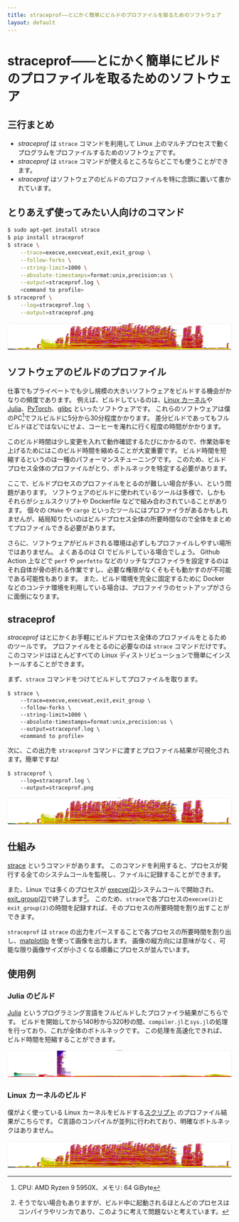 ```yaml
---
title: straceprof——とにかく簡単にビルドのプロファイルを取るためのソフトウェア
layout: default
---
```


# straceprof——とにかく簡単にビルドのプロファイルを取るためのソフトウェア

## 三行まとめ
- _straceprof_ は `strace` コマンドを利用して Linux 上のマルチプロセスで動くプログラムをプロファイルするためのソフトウェアです。
- _straceprof_ は `strace` コマンドが使えるところならどこでも使うことができます。
- _straceprof_ はソフトウェアのビルドのプロファイルを特に念頭に置いて書かれています。

## とりあえず使ってみたい人向けのコマンド

```bash
$ sudo apt-get install strace
$ pip install straceprof
$ strace \
    --trace=execve,execveat,exit,exit_group \
    --follow-forks \
    --string-limit=1000 \
    --absolute-timestamps=format:unix,precision:us \
    --output=straceprof.log \
    <command to profile>
$ straceprof \
    --log=straceprof.log \
    --output=straceprof.png
```

<img src="./linux_build.png">

<!-- 動機 -->
## ソフトウェアのビルドのプロファイル

仕事でもプライベートでも少し規模の大きいソフトウェアをビルドする機会がかなりの頻度であります。
例えば、ビルドしているのは、[Linux カーネル](https://github.com/torvalds/linux)や [Julia](https://github.com/JuliaLang/julia)、[PyTorch](https://github.com/pytorch/pytorch)、[glibc](https://sourceware.org/glibc/) といったソフトウェアです。
これらのソフトウェアは僕のPC[^mypc]でフルビルドに5分から30分程度かかります。
差分ビルドであってもフルビルドほどではないにせよ、コーヒーを淹れに行く程度の時間がかかります。

[^mypc]: CPU: AMD Ryzen 9 5950X、メモリ: 64 GiByte

このビルド時間は少し変更を入れて動作確認するたびにかかるので、作業効率を上げるためにはこのビルド時間を縮めることが大変重要です。
ビルド時間を短縮するというのは一種のパフォーマンスチューニングです。
このため、ビルドプロセス全体のプロファイルがとり、ボトルネックを特定する必要があります。

ここで、ビルドプロセスのプロファイルをとるのが難しい場合が多い、という問題があります。
ソフトウェアのビルドに使われているツールは多様で、しかもそれらがシェルスクリプトや Dockerfile などで組み合わされていることがあります。
個々の `CMake` や `cargo` といったツールにはプロファイラがあるかもしれませんが、結局知りたいのはビルドプロセス全体の所要時間なので全体をまとめてプロファイルできる必要があります。

さらに、ソフトウェアがビルドされる環境は必ずしもプロファイルしやすい場所ではありません。
よくあるのは CI でビルドしている場合でしょう。
Github Action 上などで `perf` や `perfetto` などのリッチなプロファイラを設定するのはそれ自体が骨の折れる作業ですし、必要な権限がなくそもそも動かすのが不可能である可能性もあります。
また、ビルド環境を完全に固定するために Docker などのコンテナ環境を利用している場合は、プロファイラのセットアップがさらに面倒になります。

## straceprof

_straceprof_ はとにかくお手軽にビルドプロセス全体のプロファイルをとるためのツールです。
プロファイルをとるのに必要なのは `strace` コマンドだけです。
このコマンドはほとんどすべての Linux ディストリビューションで簡単にインストールすることができます。

まず、`strace` コマンドをつけてビルドしてプロファイルを取ります。
```
$ strace \
    --trace=execve,execveat,exit,exit_group \
    --follow-forks \
    --string-limit=1000 \
    --absolute-timestamps=format:unix,precision:us \
    --output=straceprof.log \
    <command to profile>
```

次に、この出力を `straceprof` コマンドに渡すとプロファイル結果が可視化されます。簡単ですね!

```
$ straceprof \
    --log=straceprof.log \
    --output=straceprof.png
```

<img src="./linux_build.png">

## 仕組み

[strace](https://strace.io/) というコマンドがあります。
このコマンドを利用すると、プロセスが発行する全てのシステムコールを監視し、ファイルに記録することができます。

また、Linux では多くのプロセスが [execve(2)](https://man7.org/linux/man-pages/man2/execve.2.html)システムコールで開始され、[exit_group(2)](https://man7.org/linux/man-pages/man2/exit_group.2.html)で終了します[^execve-exit_group]。
このため、`strace`で各プロセスの`execve(2)`と`exit_group(2)`の時間を記録すれば、そのプロセスの所要時間を割り出すことができます。

[^execve-exit_group]: そうでない場合もありますが、ビルド中に起動されるほとんどのプロセスはコンパイラやリンカであり、このように考えて問題ないと考えています。

`straceprof` は `strace` の出力をパースすることで各プロセスの所要時間を割り出し、[matplotlib](https://matplotlib.org/) を使って画像を出力します。
画像の縦方向には意味がなく、可能な限り画像サイズが小さくなる順番にプロセスが並んでいます。

## 使用例

### Julia のビルド

[Julia](https://github.com/JuliaLang/julia) というプログラミング言語をフルビルドしたプロファイラ結果がこちらです。
ビルドを開始してから140秒から320秒の間、`compiler.jl`と`sys.jl`の処理を行っており、これが全体のボトルネックです。
この処理を高速化できれば、ビルド時間を短縮することができます。

<img src="./julia_build.png">

### Linux カーネルのビルド

僕がよく使っている Linux カーネルをビルドする[スクリプト](https://github.com/akawashiro/public-tools/blob/master/build-install-linux.sh) のプロファイル結果がこちらです。
C言語のコンパイルが並列に行われており、明確なボトルネックはありません。

<img src="./linux_build.png">
